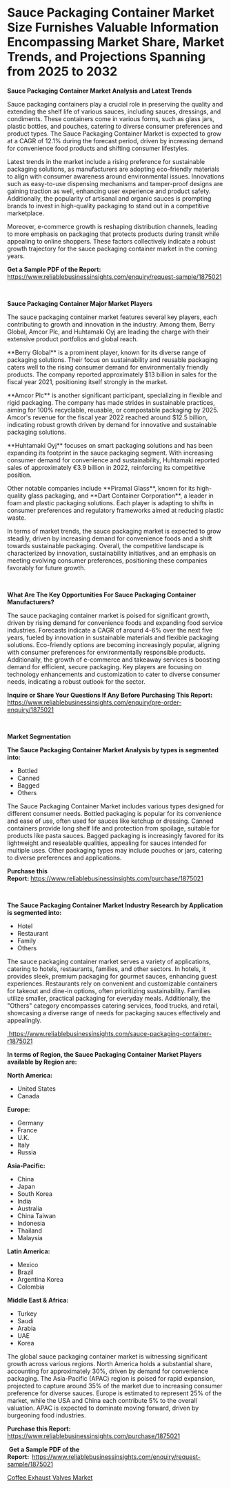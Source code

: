 <p><h1>Sauce Packaging Container Market Size Furnishes Valuable Information Encompassing Market Share, Market Trends, and Projections Spanning from 2025 to 2032</h1></p><p><strong>Sauce Packaging Container Market Analysis and Latest Trends</strong></p>
<p><p>Sauce packaging containers play a crucial role in preserving the quality and extending the shelf life of various sauces, including sauces, dressings, and condiments. These containers come in various forms, such as glass jars, plastic bottles, and pouches, catering to diverse consumer preferences and product types. The Sauce Packaging Container Market is expected to grow at a CAGR of 12.1% during the forecast period, driven by increasing demand for convenience food products and shifting consumer lifestyles.</p><p>Latest trends in the market include a rising preference for sustainable packaging solutions, as manufacturers are adopting eco-friendly materials to align with consumer awareness around environmental issues. Innovations such as easy-to-use dispensing mechanisms and tamper-proof designs are gaining traction as well, enhancing user experience and product safety. Additionally, the popularity of artisanal and organic sauces is prompting brands to invest in high-quality packaging to stand out in a competitive marketplace.</p><p>Moreover, e-commerce growth is reshaping distribution channels, leading to more emphasis on packaging that protects products during transit while appealing to online shoppers. These factors collectively indicate a robust growth trajectory for the sauce packaging container market in the coming years.</p></p>
<p><strong>Get a Sample PDF of the Report:&nbsp;</strong> <a href="https://www.reliablebusinessinsights.com/enquiry/request-sample/1875021?utm_campaign=2239&utm_medium=2&utm_source=Github&utm_content=ia&utm_term=08032025&utm_id=sauce-packaging-container">https://www.reliablebusinessinsights.com/enquiry/request-sample/1875021</a></p>
<p>&nbsp;</p>
<p><strong>Sauce Packaging Container Major Market Players</strong></p>
<p><p>The sauce packaging container market features several key players, each contributing to growth and innovation in the industry. Among them, Berry Global, Amcor Plc, and Huhtamaki Oyj are leading the charge with their extensive product portfolios and global reach.</p><p>**Berry Global** is a prominent player, known for its diverse range of packaging solutions. Their focus on sustainability and reusable packaging caters well to the rising consumer demand for environmentally friendly products. The company reported approximately $13 billion in sales for the fiscal year 2021, positioning itself strongly in the market.</p><p>**Amcor Plc** is another significant participant, specializing in flexible and rigid packaging. The company has made strides in sustainable practices, aiming for 100% recyclable, reusable, or compostable packaging by 2025. Amcor's revenue for the fiscal year 2022 reached around $12.5 billion, indicating robust growth driven by demand for innovative and sustainable packaging solutions.</p><p>**Huhtamaki Oyj** focuses on smart packaging solutions and has been expanding its footprint in the sauce packaging segment. With increasing consumer demand for convenience and sustainability, Huhtamaki reported sales of approximately €3.9 billion in 2022, reinforcing its competitive position.</p><p>Other notable companies include **Piramal Glass**, known for its high-quality glass packaging, and **Dart Container Corporation**, a leader in foam and plastic packaging solutions. Each player is adapting to shifts in consumer preferences and regulatory frameworks aimed at reducing plastic waste.</p><p>In terms of market trends, the sauce packaging market is expected to grow steadily, driven by increasing demand for convenience foods and a shift towards sustainable packaging. Overall, the competitive landscape is characterized by innovation, sustainability initiatives, and an emphasis on meeting evolving consumer preferences, positioning these companies favorably for future growth.</p></p>
<p>&nbsp;</p>
<p><strong>What Are The Key Opportunities For Sauce Packaging Container Manufacturers?</strong></p>
<p><p>The sauce packaging container market is poised for significant growth, driven by rising demand for convenience foods and expanding food service industries. Forecasts indicate a CAGR of around 4-6% over the next five years, fueled by innovation in sustainable materials and flexible packaging solutions. Eco-friendly options are becoming increasingly popular, aligning with consumer preferences for environmentally responsible products. Additionally, the growth of e-commerce and takeaway services is boosting demand for efficient, secure packaging. Key players are focusing on technology enhancements and customization to cater to diverse consumer needs, indicating a robust outlook for the sector.</p></p>
<p><strong>Inquire or Share Your Questions If Any Before Purchasing This Report:</strong> <a href="https://www.reliablebusinessinsights.com/enquiry/pre-order-enquiry/1875021?utm_campaign=2239&utm_medium=2&utm_source=Github&utm_content=ia&utm_term=08032025&utm_id=sauce-packaging-container">https://www.reliablebusinessinsights.com/enquiry/pre-order-enquiry/1875021</a></p>
<p>&nbsp;</p>
<p><strong>Market Segmentation</strong></p>
<p><strong>The Sauce Packaging Container Market Analysis by types is segmented into:</strong></p>
<p><ul><li>Bottled</li><li>Canned</li><li>Bagged</li><li>Others</li></ul></p>
<p><p>The Sauce Packaging Container Market includes various types designed for different consumer needs. Bottled packaging is popular for its convenience and ease of use, often used for sauces like ketchup or dressing. Canned containers provide long shelf life and protection from spoilage, suitable for products like pasta sauces. Bagged packaging is increasingly favored for its lightweight and resealable qualities, appealing for sauces intended for multiple uses. Other packaging types may include pouches or jars, catering to diverse preferences and applications.</p></p>
<p><strong>Purchase this Report:&nbsp;</strong><a href="https://www.reliablebusinessinsights.com/purchase/1875021?utm_campaign=2239&utm_medium=2&utm_source=Github&utm_content=ia&utm_term=08032025&utm_id=sauce-packaging-container">https://www.reliablebusinessinsights.com/purchase/1875021</a></p>
<p>&nbsp;</p>
<p><strong>The Sauce Packaging Container Market Industry Research by Application is segmented into:</strong></p>
<p><ul><li>Hotel</li><li>Restaurant</li><li>Family</li><li>Others</li></ul></p>
<p><p>The sauce packaging container market serves a variety of applications, catering to hotels, restaurants, families, and other sectors. In hotels, it provides sleek, premium packaging for gourmet sauces, enhancing guest experiences. Restaurants rely on convenient and customizable containers for takeout and dine-in options, often prioritizing sustainability. Families utilize smaller, practical packaging for everyday meals. Additionally, the "Others" category encompasses catering services, food trucks, and retail, showcasing a diverse range of needs for packaging sauces effectively and appealingly.</p></p>
<p><a href="https://www.reliablebusinessinsights.com/sauce-packaging-container-r1875021?utm_campaign=2239&utm_medium=2&utm_source=Github&utm_content=ia&utm_term=08032025&utm_id=sauce-packaging-container">&nbsp;https://www.reliablebusinessinsights.com/sauce-packaging-container-r1875021</a></p>
<p><strong>In terms of Region, the Sauce Packaging Container Market Players available by Region are:</strong></p>
<p>
    <p> <strong> North America: </strong>
        <ul>
            <li>United States</li>
            <li>Canada</li>
        </ul>
        </p> 
    <p> <strong> Europe: </strong>
        <ul>
            <li>Germany</li>
            <li>France</li>
            <li>U.K.</li>
            <li>Italy</li>
            <li>Russia</li>
        </ul>
        </p> 
    <p> <strong> Asia-Pacific: </strong>
        <ul>
            <li>China</li>
            <li>Japan</li>
            <li>South Korea</li>
            <li>India</li>
            <li>Australia</li>
            <li>China Taiwan</li>
            <li>Indonesia</li>
            <li>Thailand</li>
            <li>Malaysia</li>
        </ul>
        </p> 
    <p> <strong> Latin America: </strong>
        <ul>
            <li>Mexico</li>
            <li>Brazil</li>
            <li>Argentina Korea</li>
            <li>Colombia</li>
        </ul>
        </p> 
    <p> <strong> Middle East & Africa: </strong>
        <ul>
            <li>Turkey</li>
            <li>Saudi</li>
            <li>Arabia</li>
            <li>UAE</li>
            <li>Korea</li>
        </ul>
    </p>
    </p>
<p><p>The global sauce packaging container market is witnessing significant growth across various regions. North America holds a substantial share, accounting for approximately 30%, driven by demand for convenience packaging. The Asia-Pacific (APAC) region is poised for rapid expansion, projected to capture around 35% of the market due to increasing consumer preference for diverse sauces. Europe is estimated to represent 25% of the market, while the USA and China each contribute 5% to the overall valuation. APAC is expected to dominate moving forward, driven by burgeoning food industries.</p></p>
<p><strong>Purchase this Report: </strong><a href="https://www.reliablebusinessinsights.com/purchase/1875021?utm_campaign=2239&utm_medium=2&utm_source=Github&utm_content=ia&utm_term=08032025&utm_id=sauce-packaging-container">https://www.reliablebusinessinsights.com/purchase/1875021</a></p>
<p>&nbsp;<strong>Get a Sample PDF of the Report:&nbsp;&nbsp;</strong><a href="https://www.reliablebusinessinsights.com/enquiry/request-sample/1875021?utm_campaign=2239&utm_medium=2&utm_source=Github&utm_content=ia&utm_term=08032025&utm_id=sauce-packaging-container">https://www.reliablebusinessinsights.com/enquiry/request-sample/1875021</a></p>
<p><strong></strong></p>
<p><p><a href="https://github.com/JubayerMia832/Market-Research-Report-List-1/blob/main/coffee-exhaust-valves-market.md?utm_campaign=2239&utm_medium=2&utm_source=Github&utm_content=ia&utm_term=08032025&utm_id=sauce-packaging-container">Coffee Exhaust Valves Market</a></p></p>